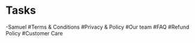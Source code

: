 # Tasks

-Samuel
  #Terms & Conditions
  #Privacy & Policy
  #Our team
  #FAQ
  #Refund Policy
  #Customer Care
